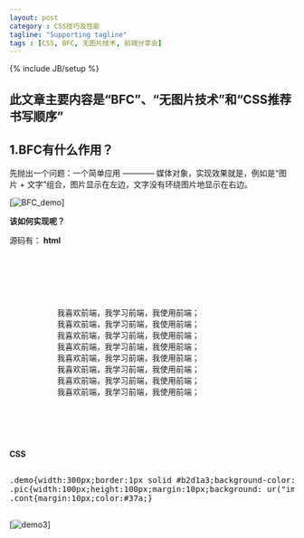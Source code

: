 ```yaml
---
layout: post
category : CSS技巧及性能
tagline: "Supporting tagline"
tags : [CSS, BFC, 无图片技术, 前端分享会]
---
```


{% include JB/setup %}

## 此文章主要内容是“BFC”、“无图片技术”和“CSS推荐书写顺序” ##

## 1.BFC有什么作用？ ##

先抛出一个问题：一个简单应用 ———— 媒体对象，实现效果就是，例如是“图片 + 文字”组合，图片显示在左边，文字没有环绕图片地显示在右边。

[![BFC_demo](http://pigerla.com/assets/images/20130827/BFCdemo.jpg)]

**该如何实现呢？**

<!--break-->

源码有：
**html**
<pre class="prettyprint linenums">
<div class="demo">
	<div class="pic"></div>
  		<p class="cont">
		  我喜欢前端，我学习前端，我使用前端；
		  我喜欢前端，我学习前端，我使用前端；
		  我喜欢前端，我学习前端，我使用前端；
		  我喜欢前端，我学习前端，我使用前端；
		  我喜欢前端，我学习前端，我使用前端；
		  我喜欢前端，我学习前端，我使用前端；
		  我喜欢前端，我学习前端，我使用前端；
		  我喜欢前端，我学习前端，我使用前端；
  		</p>
  	</div>
</pre>
**CSS**

<pre class="prettyprint linenums"> 
.demo{width:300px;border:1px solid #b2d1a3;background-color:#e5ebe4;}
.pic{width:100px;height:100px;margin:10px;background: ur("img/100x100.gif");}
.cont{margin:10px;color:#37a;}

</pre>

[![demo3](http://pigerla.com/assets/images/20130827/demo3.jpg)]



